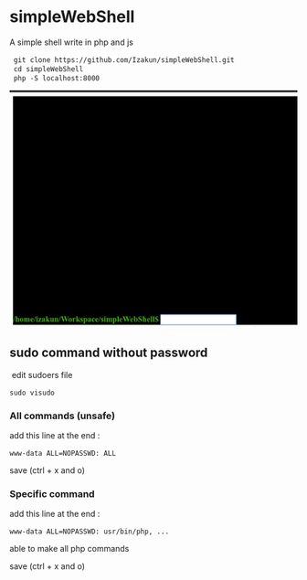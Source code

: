 # simpleWebShell
A simple shell write in php and js

~~~
 git clone https://github.com/Izakun/simpleWebShell.git
 cd simpleWebShell
 php -S localhost:8000
~~~

![idx](https://raw.githubusercontent.com/Izakun/simpleWebShell/master/demo.gif "demo")

## sudo command without password
&nbsp;edit sudoers file
~~~
sudo visudo
~~~
### All commands (unsafe)
add this line at the end :
~~~
www-data ALL=NOPASSWD: ALL
~~~
save (ctrl + x and o)
### Specific command
add this line at the end :
~~~
www-data ALL=NOPASSWD: usr/bin/php, ...
~~~
able to make all php commands

save (ctrl + x and o)
